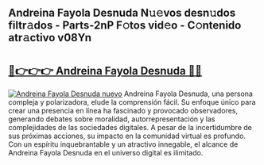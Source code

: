 ## Andreina Fayola Desnuda N𝚞𝚎vos desn𝚞dos filtr𝚊dos - Parts-2nP F𝚘tos vid𝚎o - C𝚘ntenido atr𝚊ctivo v08Yn

# <h2><a href="http://mbd8le.tromn.icu/?c=Andreina+Fayola+Desnuda">🔗👉👉👉 Andreina Fayola Desnuda 🔗🔗</a></h2>

[![Andreina Fayola Desnuda nuevo](https://i.imgur.com/pEAQMta.gif)](http://mbd8le.tromn.icu/?c=Andreina+Fayola+Desnuda)
Andreina Fayola Desnuda, una persona compleja y polarizadora, elude la comprensión fácil. Su enfoque único para crear una presencia en línea ha fascinado y provocado observadores, generando debates sobre moralidad, autorrepresentación y las complejidades de las sociedades digitales. A pesar de la incertidumbre de sus próximas acciones, su impacto en la comunidad virtual es profundo. Con un espíritu inquebrantable y un atractivo innegable, el alcance de Andreina Fayola Desnuda en el universo digital es ilimitado.
